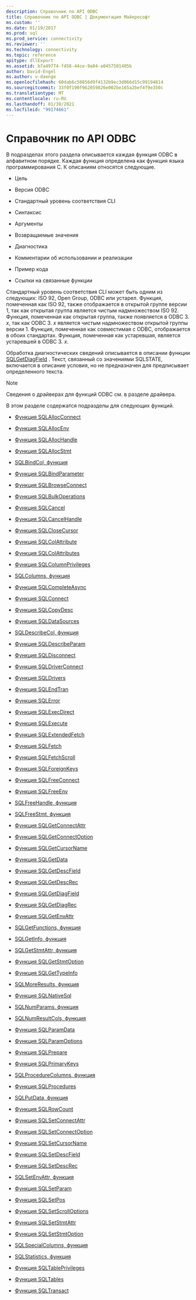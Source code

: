 ```yaml
---
description: Справочник по API ODBC
title: Справочник по API ODBC | Документация Майкрософт
ms.custom: ''
ms.date: 01/19/2017
ms.prod: sql
ms.prod_service: connectivity
ms.reviewer: ''
ms.technology: connectivity
ms.topic: reference
apitype: dllExport
ms.assetid: b7a49774-f458-44ce-9a04-a0457501405b
author: David-Engel
ms.author: v-daenge
ms.openlocfilehash: 60dab6c50856d9f4132b9ec3d066d15c99194814
ms.sourcegitcommit: 33f0f190f962059826e002be165a2bef4f9e350c
ms.translationtype: MT
ms.contentlocale: ru-RU
ms.lasthandoff: 01/30/2021
ms.locfileid: "99174661"
---
```

# <a name="odbc-api-reference"></a>Справочник по API ODBC
В подразделах этого раздела описывается каждая функция ODBC в алфавитном порядке. Каждая функция определена как функция языка программирования C. К описаниям относятся следующие.  
  
-   Цель  
  
-   Версия ODBC  
  
-   Стандартный уровень соответствия CLI  
  
-   Синтаксис  
  
-   Аргументы  
  
-   Возвращаемые значения  
  
-   Диагностика  
  
-   Комментарии об использовании и реализации  
  
-   Пример кода  
  
-   Ссылки на связанные функции  
  
 Стандартный уровень соответствия CLI может быть одним из следующих: ISO 92, Open Group, ODBC или устарел. Функция, помеченная как ISO 92, также отображается в открытой группе версии 1, так как открытая группа является чистым надмножеством ISO 92. Функция, помеченная как открытая группа, также появляется в ODBC 3. *x*, так как ODBC 3. *x* является чистым надмножеством открытой группы версии 1. Функция, помеченная как совместимая с ODBC, отображается в обоих стандартах. Функция, помеченная как устаревшая, является устаревшей в ODBC 3. *x*.  
  
 Обработка диагностических сведений описывается в описании функции [SQLGetDiagField](../../../odbc/reference/syntax/sqlgetdiagfield-function.md) . Текст, связанный со значениями SQLSTATE, включается в описание условия, но не предназначен для предписывает определенного текста.  
  
> [!NOTE]  
>  Сведения о драйверах для функций ODBC см. в разделе драйвера.  
  
 В этом разделе содержатся подразделы для следующих функций.  
  
-   [Функция SQLAllocConnect](../../../odbc/reference/syntax/sqlallocconnect-function.md)  
  
-   [Функция SQLAllocEnv](../../../odbc/reference/syntax/sqlallocenv-function.md)  
  
-   [Функция SQLAllocHandle](../../../odbc/reference/syntax/sqlallochandle-function.md)  
  
-   [Функция SQLAllocStmt](../../../odbc/reference/syntax/sqlallocstmt-function.md)  
  
-   [SQLBindCol, функция](../../../odbc/reference/syntax/sqlbindcol-function.md)  
  
-   [Функция SQLBindParameter](../../../odbc/reference/syntax/sqlbindparameter-function.md)  
  
-   [Функция SQLBrowseConnect](../../../odbc/reference/syntax/sqlbrowseconnect-function.md)  
  
-   [Функция SQLBulkOperations](../../../odbc/reference/syntax/sqlbulkoperations-function.md)  
  
-   [Функция SQLCancel](../../../odbc/reference/syntax/sqlcancel-function.md)  
  
-   [Функция SQLCancelHandle](../../../odbc/reference/syntax/sqlcancelhandle-function.md)  
  
-   [Функция SQLCloseCursor](../../../odbc/reference/syntax/sqlclosecursor-function.md)  
  
-   [Функция SQLColAttribute](../../../odbc/reference/syntax/sqlcolattribute-function.md)  
  
-   [Функция SQLColAttributes](../../../odbc/reference/syntax/sqlcolattributes-function.md)  
  
-   [Функция SQLColumnPrivileges](../../../odbc/reference/syntax/sqlcolumnprivileges-function.md)  
  
-   [SQLColumns, функция](../../../odbc/reference/syntax/sqlcolumns-function.md)  
  
-   [Функция SQLCompleteAsync](../../../odbc/reference/syntax/sqlcompleteasync-function.md)  
  
-   [Функция SQLConnect](../../../odbc/reference/syntax/sqlconnect-function.md)  
  
-   [Функция SQLCopyDesc](../../../odbc/reference/syntax/sqlcopydesc-function.md)  
  
-   [Функция SQLDataSources](../../../odbc/reference/syntax/sqldatasources-function.md)  
  
-   [SQLDescribeCol, функция](../../../odbc/reference/syntax/sqldescribecol-function.md)  
  
-   [Функция SQLDescribeParam](../../../odbc/reference/syntax/sqldescribeparam-function.md)  
  
-   [Функция SQLDisconnect](../../../odbc/reference/syntax/sqldisconnect-function.md)  
  
-   [Функция SQLDriverConnect](../../../odbc/reference/syntax/sqldriverconnect-function.md)  
  
-   [Функция SQLDrivers](../../../odbc/reference/syntax/sqldrivers-function.md)  
  
-   [Функция SQLEndTran](../../../odbc/reference/syntax/sqlendtran-function.md)  
  
-   [Функция SQLError](../../../odbc/reference/syntax/sqlerror-function.md)  
  
-   [Функция SQLExecDirect](../../../odbc/reference/syntax/sqlexecdirect-function.md)  
  
-   [Функция SQLExecute](../../../odbc/reference/syntax/sqlexecute-function.md)  
  
-   [Функция SQLExtendedFetch](../../../odbc/reference/syntax/sqlextendedfetch-function.md)  
  
-   [Функция SQLFetch](../../../odbc/reference/syntax/sqlfetch-function.md)  
  
-   [Функция SQLFetchScroll](../../../odbc/reference/syntax/sqlfetchscroll-function.md)  
  
-   [Функция SQLForeignKeys](../../../odbc/reference/syntax/sqlforeignkeys-function.md)  
  
-   [Функция SQLFreeConnect](../../../odbc/reference/syntax/sqlfreeconnect-function.md)  
  
-   [Функция SQLFreeEnv](../../../odbc/reference/syntax/sqlfreeenv-function.md)  
  
-   [SQLFreeHandle, функция](../../../odbc/reference/syntax/sqlfreehandle-function.md)  
  
-   [SQLFreeStmt, функция](../../../odbc/reference/syntax/sqlfreestmt-function.md)  
  
-   [Функция SQLGetConnectAttr](../../../odbc/reference/syntax/sqlgetconnectattr-function.md)  
  
-   [Функция SQLGetConnectOption](../../../odbc/reference/syntax/sqlgetconnectoption-function.md)  
  
-   [Функция SQLGetCursorName](../../../odbc/reference/syntax/sqlgetcursorname-function.md)  
  
-   [Функция SQLGetData](../../../odbc/reference/syntax/sqlgetdata-function.md)  
  
-   [Функция SQLGetDescField](../../../odbc/reference/syntax/sqlgetdescfield-function.md)  
  
-   [Функция SQLGetDescRec](../../../odbc/reference/syntax/sqlgetdescrec-function.md)  
  
-   [Функция SQLGetDiagField](../../../odbc/reference/syntax/sqlgetdiagfield-function.md)  
  
-   [Функция SQLGetDiagRec](../../../odbc/reference/syntax/sqlgetdiagrec-function.md)  
  
-   [Функция SQLGetEnvAttr](../../../odbc/reference/syntax/sqlgetenvattr-function.md)  
  
-   [SQLGetFunctions, функция](../../../odbc/reference/syntax/sqlgetfunctions-function.md)  
  
-   [SQLGetInfo, функция](../../../odbc/reference/syntax/sqlgetinfo-function.md)  
  
-   [SQLGetStmtAttr, функция](../../../odbc/reference/syntax/sqlgetstmtattr-function.md)  
  
-   [Функция SQLGetStmtOption](../../../odbc/reference/syntax/sqlgetstmtoption-function.md)  
  
-   [Функция SQLGetTypeInfo](../../../odbc/reference/syntax/sqlgettypeinfo-function.md)  
  
-   [SQLMoreResults, функция](../../../odbc/reference/syntax/sqlmoreresults-function.md)  
  
-   [Функция SQLNativeSql](../../../odbc/reference/syntax/sqlnativesql-function.md)  
  
-   [SQLNumParams, функция](../../../odbc/reference/syntax/sqlnumparams-function.md)  
  
-   [SQLNumResultCols, функция](../../../odbc/reference/syntax/sqlnumresultcols-function.md)  
  
-   [Функция SQLParamData](../../../odbc/reference/syntax/sqlparamdata-function.md)  
  
-   [Функция SQLParamOptions](../../../odbc/reference/syntax/sqlparamoptions-function.md)  
  
-   [Функция SQLPrepare](../../../odbc/reference/syntax/sqlprepare-function.md)  
  
-   [Функция SQLPrimaryKeys](../../../odbc/reference/syntax/sqlprimarykeys-function.md)  
  
-   [SQLProcedureColumns, функция](../../../odbc/reference/syntax/sqlprocedurecolumns-function.md)  
  
-   [Функция SQLProcedures](../../../odbc/reference/syntax/sqlprocedures-function.md)  
  
-   [SQLPutData, функция](../../../odbc/reference/syntax/sqlputdata-function.md)  
  
-   [Функция SQLRowCount](../../../odbc/reference/syntax/sqlrowcount-function.md)  
  
-   [Функция SQLSetConnectAttr](../../../odbc/reference/syntax/sqlsetconnectattr-function.md)  
  
-   [Функция SQLSetConnectOption](../../../odbc/reference/syntax/sqlsetconnectoption-function.md)  
  
-   [Функция SQLSetCursorName](../../../odbc/reference/syntax/sqlsetcursorname-function.md)  
  
-   [Функция SQLSetDescField](../../../odbc/reference/syntax/sqlsetdescfield-function.md)  
  
-   [Функция SQLSetDescRec](../../../odbc/reference/syntax/sqlsetdescrec-function.md)  
  
-   [SQLSetEnvAttr, функция](../../../odbc/reference/syntax/sqlsetenvattr-function.md)  
  
-   [Функция SQLSetParam](../../../odbc/reference/syntax/sqlsetparam-function.md)  
  
-   [Функция SQLSetPos](../../../odbc/reference/syntax/sqlsetpos-function.md)  
  
-   [Функция SQLSetScrollOptions](../../../odbc/reference/syntax/sqlsetscrolloptions-function.md)  
  
-   [Функция SQLSetStmtAttr](../../../odbc/reference/syntax/sqlsetstmtattr-function.md)  
  
-   [Функция SQLSetStmtOption](../../../odbc/reference/syntax/sqlsetstmtoption-function.md)  
  
-   [SQLSpecialColumns, функция](../../../odbc/reference/syntax/sqlspecialcolumns-function.md)  
  
-   [SQLStatistics, функция](../../../odbc/reference/syntax/sqlstatistics-function.md)  
  
-   [Функция SQLTablePrivileges](../../../odbc/reference/syntax/sqltableprivileges-function.md)  
  
-   [Функция SQLTables](../../../odbc/reference/syntax/sqltables-function.md)  
  
-   [Функция SQLTransact](../../../odbc/reference/syntax/sqltransact-function.md)
